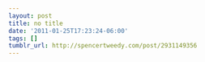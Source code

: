 ```yaml
---
layout: post
title: no title
date: '2011-01-25T17:23:24-06:00'
tags: []
tumblr_url: http://spencertweedy.com/post/2931149356
---
```

